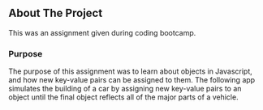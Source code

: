 ## About The Project
This was an assignment given during coding bootcamp.

### Purpose
The purpose of this assignment was to learn about objects in Javascript, and how new key-value pairs can be assigned to them. The following app simulates the building of a car by assigning new key-value pairs to an object until the final object reflects all of the major parts of a vehicle.
